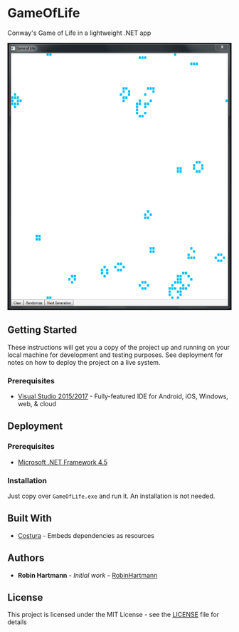# GameOfLife

Conway's Game of Life in a lightweight .NET app

<img src="docs/images/readme-main-window.png" height="600">

## Getting Started

These instructions will get you a copy of the project up and running on your local machine for development and testing purposes. See deployment for notes on how to deploy the project on a live system.

### Prerequisites

* [Visual Studio 2015/2017](https://www.visualstudio.com/de/vs/) - Fully-featured IDE for Android, iOS, Windows, web, & cloud

## Deployment

### Prerequisites

* [Microsoft .NET Framework 4.5](https://www.microsoft.com/en-us/download/details.aspx?id=30653)

### Installation

Just copy over `GameOfLife.exe` and run it. An installation is not needed.

## Built With

* [Costura](https://github.com/Fody/Costura) - Embeds dependencies as resources

## Authors

* **Robin Hartmann** - *Initial work* - [RobinHartmann](https://github.com/RobinHartmann)

## License

This project is licensed under the MIT License - see the [LICENSE](LICENSE) file for details